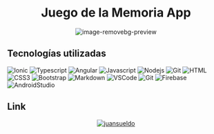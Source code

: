 <h1 align="center">Juego de la Memoria App</h1>
<p align="center">
  <img src="https://i.ibb.co/DC2xJ7c/image-removebg-preview.png" alt="image-removebg-preview">
</p>
<h2>Tecnologías utilizadas</h2>

![Ionic](https://camo.githubusercontent.com/1dc25a3b0ac719c353f9ce566b48738df88dab9aeacdc53a71846a01a5fb5c38/68747470733a2f2f696d672e736869656c64732e696f2f62616467652f696f6e69632d3136366266653f7374796c653d666f722d7468652d6261646765266c6162656c436f6c6f723d626c61636b266c6f676f3d696f6e6963266c6f676f436f6c6f723d313636626665)
![Typescript](https://img.shields.io/badge/Typescript-007acc?style=for-the-badge&labelColor=black&logo=typescript&logoColor=007acc)
![Angular](https://img.shields.io/badge/angular-dd0031?style=for-the-badge&labelColor=black&logo=angular&logoColor=dd0031)
![Javascript](https://img.shields.io/badge/Javascript-F0DB4F?style=for-the-badge&labelColor=black&logo=javascript&logoColor=F0DB4F)
![Nodejs](https://img.shields.io/badge/Nodejs-3C873A?style=for-the-badge&labelColor=black&logo=node.js&logoColor=3C873A)
![Git](https://camo.githubusercontent.com/bd2bd127c104ba5c98bb12c70801b075aee1f040009089510f69554300e7ff41/68747470733a2f2f696d672e736869656c64732e696f2f62616467652f4769742d4630353033323f7374796c653d666f722d7468652d6261646765266c6f676f3d676974266c6f676f436f6c6f723d7768697465)
![HTML](https://img.shields.io/badge/HTML5-E34F26?style=for-the-badge&logo=html5&logoColor=white)
![CSS3](https://img.shields.io/badge/CSS3-1572B6?style=for-the-badge&logo=css3&logoColor=white)
![Bootstrap](https://img.shields.io/badge/Bootstrap-563D7C?style=for-the-badge&logo=bootstrap&logoColor=white)
![Markdown](https://img.shields.io/badge/Markdown-000000?style=for-the-badge&logo=markdown&logoColor=white)
![VSCode](https://img.shields.io/badge/Visual_Studio-0078d7?style=for-the-badge&logo=visual%20studio&logoColor=white)
![Git](https://img.shields.io/badge/Git-F05032?style=for-the-badge&logo=git&logoColor=white)
![Firebase](https://img.shields.io/badge/firebase-ffcc30?style=for-the-badge&labelColor=black&logo=firebase&logoColor=ffcc30)
![AndroidStudio](https://img.shields.io/badge/android%20studio-6ba874?style=for-the-badge&labelColor=black&logo=android&logoColor=6ba874)

<h2>Link</h2>
<p align="center">
  <a  href="https://juegomemoria-app-juansueldo.netlify.app/" target="_blank">
    <img src="https://img.shields.io/badge/Website-7c1ca4?style=for-the-badge&logo=medium&logoColor=white" alt="juansueldo"/>
  </a>
</p>
